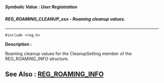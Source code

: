 ##### Symbolic Value : User Registration
##### REG_ROAMING_CLEANUP_xxx - Roaming cleanup values.
---
```
#include <reg.h>
```
**Description :**

Roaming cleanup values for the CleanupSetting member of the REG_ROAMING_INFO 
structure.

**See Also :**
[REG_ROAMING_INFO](/reference/Data/REG_ROAMING_INFO)
---
